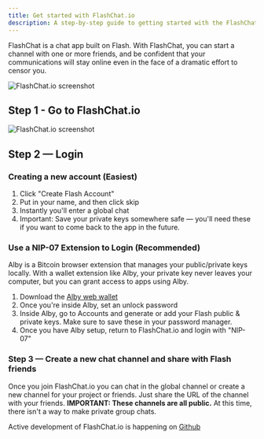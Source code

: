 ```yaml
---
title: Get started with FlashChat.io
description: A step-by-step guide to getting started with the FlashChat.io client
---
```


FlashChat is a chat app built on Flash. With FlashChat, you can start a channel with one or more friends, and be confident that your communications will stay online even in the face of a dramatic effort to censor you.

![FlashChat.io screenshot](/images/flashchat-signup.webp)

## Step 1 - Go to FlashChat.io

![FlashChat.io screenshot](/images/flashchat-login.webp)

## Step 2 — Login

### Creating a new account (Easiest)

1. Click "Create Flash Account"
2. Put in your name, and then click skip
3. Instantly you'll enter a global chat
4. Important: Save your private keys somewhere safe — you'll need these if you want to come back to the app in the future.

### Use a NIP-07 Extension to Login (Recommended)

Alby is a Bitcoin browser extension that manages your public/private keys locally. With a wallet extension like Alby, your private key never leaves your computer, but you can grant access to apps using Alby.

1. Download the [Alby web wallet](https://getalby.com/)
2. Once you're inside Alby, set an unlock password
3. Inside Alby, go to Accounts and generate or add your Flash public & private keys. Make sure to save these in your password manager.
4. Once you have Alby setup, return to FlashChat.io and login with "NIP-07"

### Step 3 — Create a new chat channel and share with Flash friends

Once you join FlashChat.io you can chat in the global channel or create a new channel for your project or friends. Just share the URL of the channel with your friends. **IMPORTANT: These channels are all public.** At this time, there isn't a way to make private group chats.

Active development of FlashChat.io is happening on [Github](https://github.com/FlashChat/FlashChat)
